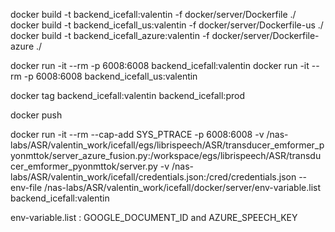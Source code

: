 docker build -t backend_icefall:valentin -f docker/server/Dockerfile ./
docker build -t backend_icefall_us:valentin -f docker/server/Dockerfile-us ./
docker build -t backend_icefall_azure:valentin -f docker/server/Dockerfile-azure ./

docker run -it --rm -p 6008:6008 backend_icefall:valentin
docker run -it --rm -p 6008:6008 backend_icefall_us:valentin

docker tag backend_icefall:valentin backend_icefall:prod

docker push 

docker run -it --rm --cap-add SYS_PTRACE -p 6008:6008 -v /nas-labs/ASR/valentin_work/icefall/egs/librispeech/ASR/transducer_emformer_pyonmttok/server_azure_fusion.py:/workspace/egs/librispeech/ASR/transducer_emformer_pyonmttok/server.py -v /nas-labs/ASR/valentin_work/icefall/credentials.json:/cred/credentials.json --env-file /nas-labs/ASR/valentin_work/icefall/docker/server/env-variable.list backend_icefall:valentin

env-variable.list : GOOGLE_DOCUMENT_ID and AZURE_SPEECH_KEY